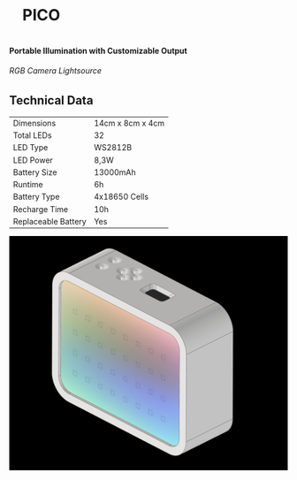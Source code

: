 <div id="user-content-toc">
  <ul>
    <summary><h1 style="display: inline-block;">PICO</h1></summary>
  </ul>
</div>

#### Portable Illumination with Customizable Output
###### RGB Camera Lightsource

## Technical Data


|   |   |
|---|---|
|Dimensions|14cm x 8cm x 4cm|
|Total LEDs|32|
|LED Type|WS2812B|
|LED Power|8,3W|
|Battery Size|13000mAh|
|Runtime|6h|
|Battery Type|4x18650 Cells|
|Recharge Time|10h|
|Replaceable Battery|Yes|


![](Device.png)
